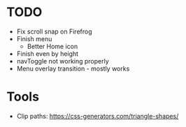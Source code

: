 # TODO

* Fix scroll snap on Firefrog
* Finish menu
  * Better Home icon
* Finish even by height
* navToggle not working properly
* Menu overlay transition - mostly works

# Tools
 * Clip paths: https://css-generators.com/triangle-shapes/
